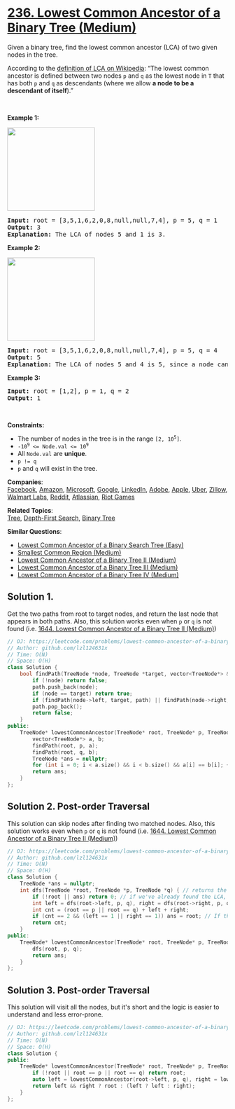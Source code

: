 # [236. Lowest Common Ancestor of a Binary Tree (Medium)](https://leetcode.com/problems/lowest-common-ancestor-of-a-binary-tree/)

<p>Given a binary tree, find the lowest common ancestor (LCA) of two given nodes in the tree.</p>

<p>According to the <a href="https://en.wikipedia.org/wiki/Lowest_common_ancestor" target="_blank">definition of LCA on Wikipedia</a>: “The lowest common ancestor is defined between two nodes <code>p</code> and <code>q</code> as the lowest node in <code>T</code> that has both <code>p</code> and <code>q</code> as descendants (where we allow <b>a node to be a descendant of itself</b>).”</p>

<p>&nbsp;</p>
<p><strong>Example 1:</strong></p>
<img alt="" src="https://assets.leetcode.com/uploads/2018/12/14/binarytree.png" style="width: 200px; height: 190px;">
<pre><strong>Input:</strong> root = [3,5,1,6,2,0,8,null,null,7,4], p = 5, q = 1
<strong>Output:</strong> 3
<strong>Explanation:</strong> The LCA of nodes 5 and 1 is 3.
</pre>

<p><strong>Example 2:</strong></p>
<img alt="" src="https://assets.leetcode.com/uploads/2018/12/14/binarytree.png" style="width: 200px; height: 190px;">
<pre><strong>Input:</strong> root = [3,5,1,6,2,0,8,null,null,7,4], p = 5, q = 4
<strong>Output:</strong> 5
<strong>Explanation:</strong> The LCA of nodes 5 and 4 is 5, since a node can be a descendant of itself according to the LCA definition.
</pre>

<p><strong>Example 3:</strong></p>

<pre><strong>Input:</strong> root = [1,2], p = 1, q = 2
<strong>Output:</strong> 1
</pre>

<p>&nbsp;</p>
<p><strong>Constraints:</strong></p>

<ul>
	<li>The number of nodes in the tree is in the range <code>[2, 10<sup>5</sup>]</code>.</li>
	<li><code>-10<sup>9</sup> &lt;= Node.val &lt;= 10<sup>9</sup></code></li>
	<li>All <code>Node.val</code> are <strong>unique</strong>.</li>
	<li><code>p != q</code></li>
	<li><code>p</code> and <code>q</code> will exist in the tree.</li>
</ul>


**Companies**:  
[Facebook](https://leetcode.com/company/facebook), [Amazon](https://leetcode.com/company/amazon), [Microsoft](https://leetcode.com/company/microsoft), [Google](https://leetcode.com/company/google), [LinkedIn](https://leetcode.com/company/linkedin), [Adobe](https://leetcode.com/company/adobe), [Apple](https://leetcode.com/company/apple), [Uber](https://leetcode.com/company/uber), [Zillow](https://leetcode.com/company/zillow), [Walmart Labs](https://leetcode.com/company/walmart-labs), [Reddit](https://leetcode.com/company/reddit), [Atlassian](https://leetcode.com/company/atlassian), [Riot Games](https://leetcode.com/company/riot-games)

**Related Topics**:  
[Tree](https://leetcode.com/tag/tree/), [Depth-First Search](https://leetcode.com/tag/depth-first-search/), [Binary Tree](https://leetcode.com/tag/binary-tree/)

**Similar Questions**:
* [Lowest Common Ancestor of a Binary Search Tree (Easy)](https://leetcode.com/problems/lowest-common-ancestor-of-a-binary-search-tree/)
* [Smallest Common Region (Medium)](https://leetcode.com/problems/smallest-common-region/)
* [Lowest Common Ancestor of a Binary Tree II (Medium)](https://leetcode.com/problems/lowest-common-ancestor-of-a-binary-tree-ii/)
* [Lowest Common Ancestor of a Binary Tree III (Medium)](https://leetcode.com/problems/lowest-common-ancestor-of-a-binary-tree-iii/)
* [Lowest Common Ancestor of a Binary Tree IV (Medium)](https://leetcode.com/problems/lowest-common-ancestor-of-a-binary-tree-iv/)

## Solution 1.

Get the two paths from root to target nodes, and return the last node that appears in both paths. Also, this solution works even when `p` or `q` is not found (i.e. [1644. Lowest Common Ancestor of a Binary Tree II (Medium)](https://leetcode.com/problems/lowest-common-ancestor-of-a-binary-tree-ii/))

```cpp
// OJ: https://leetcode.com/problems/lowest-common-ancestor-of-a-binary-tree/
// Author: github.com/lzl124631x
// Time: O(N)
// Space: O(H)
class Solution {
    bool findPath(TreeNode *node, TreeNode *target, vector<TreeNode*> &path) {
        if (!node) return false;
        path.push_back(node);
        if (node == target) return true;
        if (findPath(node->left, target, path) || findPath(node->right, target, path)) return true;
        path.pop_back();
        return false;
    }
public:
    TreeNode* lowestCommonAncestor(TreeNode* root, TreeNode* p, TreeNode* q) {
        vector<TreeNode*> a, b;
        findPath(root, p, a);
        findPath(root, q, b);
        TreeNode *ans = nullptr;
        for (int i = 0; i < a.size() && i < b.size() && a[i] == b[i]; ++i) ans = a[i];
        return ans;
    }
};
```
## Solution 2. Post-order Traversal

This solution can skip nodes after finding two matched nodes. Also, this solution works even when `p` or `q` is not found (i.e. [1644. Lowest Common Ancestor of a Binary Tree II (Medium)](https://leetcode.com/problems/lowest-common-ancestor-of-a-binary-tree-ii/))

```cpp
// OJ: https://leetcode.com/problems/lowest-common-ancestor-of-a-binary-tree/
// Author: github.com/lzl124631x
// Time: O(N)
// Space: O(H)
class Solution {
    TreeNode *ans = nullptr;
    int dfs(TreeNode *root, TreeNode *p, TreeNode *q) { // returns the number of matched nodes in this subtree
        if (!root || ans) return 0; // if we've already found the LCA, we can skip all subsequent DFS.
        int left = dfs(root->left, p, q), right = dfs(root->right, p, q);
        int cnt = (root == p || root == q) + left + right;
        if (cnt == 2 && (left == 1 || right == 1)) ans = root; // If this subtree has two matched nodes and either the left or right subtree only has exactly one matched node, this is the LCA.
        return cnt;
    }
public:
    TreeNode* lowestCommonAncestor(TreeNode* root, TreeNode* p, TreeNode* q) {
        dfs(root, p, q);
        return ans;
    }
};
```


## Solution 3. Post-order Traversal

This solution will visit all the nodes, but it's short and the logic is easier to understand and less error-prone.

```cpp
// OJ: https://leetcode.com/problems/lowest-common-ancestor-of-a-binary-tree/
// Author: github.com/lzl124631x
// Time: O(N)
// Space: O(H)
class Solution {
public:
    TreeNode* lowestCommonAncestor(TreeNode* root, TreeNode* p, TreeNode* q) {
        if (!root || root == p || root == q) return root;
        auto left = lowestCommonAncestor(root->left, p, q), right = lowestCommonAncestor(root->right, p, q);
        return left && right ? root : (left ? left : right);
    }
};
```